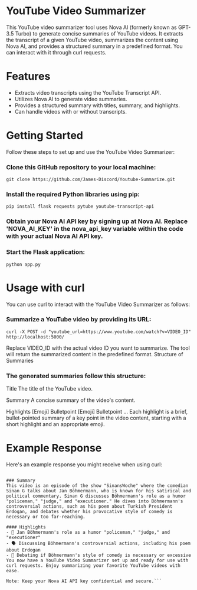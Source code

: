 
# YouTube Video Summarizer

This YouTube video summarizer tool uses Nova AI (formerly known as GPT-3.5 Turbo) to generate concise summaries of YouTube videos. It extracts the transcript of a given YouTube video, summarizes the content using Nova AI, and provides a structured summary in a predefined format. You can interact with it through curl requests.

# Features

- Extracts video transcripts using the YouTube Transcript API.
- Utilizes Nova AI to generate video summaries.
- Provides a structured summary with titles, summary, and highlights.
- Can handle videos with or without transcripts.

# Getting Started

Follow these steps to set up and use the YouTube Video Summarizer:

### Clone this GitHub repository to your local machine:
```git clone https://github.com/James-Discord/Youtube-Summarize.git```

### Install the required Python libraries using pip:
```pip install flask requests pytube youtube-transcript-api```

### Obtain your Nova AI API key by signing up at Nova AI. Replace 'NOVA_AI_KEY' in the nova_api_key variable within the code with your actual Nova AI API key.

### Start the Flask application:
```python app.py```


# Usage with curl

You can use curl to interact with the YouTube Video Summarizer as follows:

### Summarize a YouTube video by providing its URL:
```curl -X POST -d "youtube_url=https://www.youtube.com/watch?v=VIDEO_ID" http://localhost:5000/```

Replace VIDEO_ID with the actual video ID you want to summarize.
The tool will return the summarized content in the predefined format.
Structure of Summaries

### The generated summaries follow this structure:

Title
The title of the YouTube video.

Summary
A concise summary of the video's content.

Highlights
[Emoji] Bulletpoint
[Emoji] Bulletpoint
...
Each highlight is a brief, bullet-pointed summary of a key point in the video content, starting with a short highlight and an appropriate emoji.

# Example Response

Here's an example response you might receive when using curl:

```### Jan Böhmermann ist Humor Polizist, Richter und Henker | SinansWoche DIE SHOW

### Summary
This video is an episode of the show "SinansWoche" where the comedian Sinan G talks about Jan Böhmermann, who is known for his satirical and political commentary. Sinan G discusses Böhmermann's role as a humor "policeman," "judge," and "executioner." He dives into Böhmermann's controversial actions, such as his poem about Turkish President Erdogan, and debates whether his provocative style of comedy is necessary or too far-reaching.

#### Highlights
- 🎤 Jan Böhmermann's role as a humor "policeman," "judge," and "executioner"
- 🗣️ Discussing Böhmermann's controversial actions, including his poem about Erdogan
- 🤔 Debating if Böhmermann's style of comedy is necessary or excessive
You now have a YouTube Video Summarizer set up and ready for use with curl requests. Enjoy summarizing your favorite YouTube videos with ease.

Note: Keep your Nova AI API key confidential and secure.```
